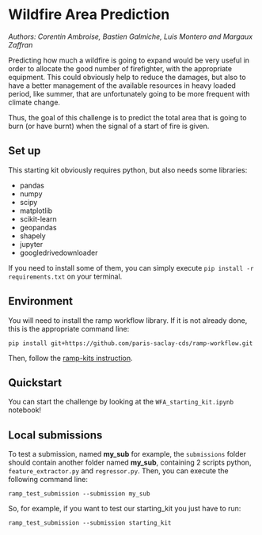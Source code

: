# Wildfire Area Prediction

_Authors: Corentin Ambroise, Bastien Galmiche, Luis Montero and Margaux Zaffran_

Predicting how much a wildfire is going to expand would be very useful in order to allocate the good number of firefighter, with the appropriate equipment. This could obviously help to reduce the damages, but also to have a better management of the available resources in heavy loaded period, like summer, that are unfortunately going to be more frequent with climate change.

Thus, the goal of this challenge is to predict the total area that is going to burn (or have burnt) when the signal of a start of fire is given.

## Set up

This starting kit obviously requires python, but also needs some libraries:

- pandas
- numpy
- scipy
- matplotlib
- scikit-learn
- geopandas
- shapely
- jupyter
- googledrivedownloader

If you need to install some of them, you can simply execute ```pip install -r requirements.txt``` on your terminal.

## Environment

You will need to install the ramp workflow library. If it is not already done, this is the appropriate command line:
```
pip install git+https://github.com/paris-saclay-cds/ramp-workflow.git
```
Then, follow the [ramp-kits instruction](https://github.com/paris-saclay-cds/ramp-workflow/wiki/Getting-started-with-a-ramp-kit).

## Quickstart

You can start the challenge by looking at the `WFA_starting_kit.ipynb` notebook!

## Local submissions

To test a submission, named __my_sub__ for example, the `submissions` folder should contain another folder named __my_sub__, containing 2 scripts python, `feature_extractor.py` and `regressor.py`. Then, you can execute the following command line:
```
ramp_test_submission --submission my_sub
```

So, for example, if you want to test our starting_kit you just have to run:
```
ramp_test_submission --submission starting_kit
```
